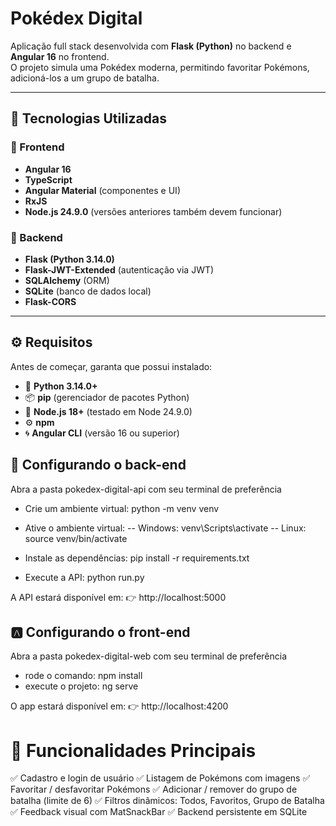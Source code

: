 # Pokédex Digital

Aplicação full stack desenvolvida com **Flask (Python)** no backend e **Angular 16** no frontend.  
O projeto simula uma Pokédex moderna, permitindo favoritar Pokémons, adicioná-los a um grupo de batalha.

---

## 🚀 Tecnologias Utilizadas

### 🔹 Frontend
- **Angular 16**
- **TypeScript**
- **Angular Material** (componentes e UI)
- **RxJS**
- **Node.js 24.9.0** (versões anteriores também devem funcionar)

### 🔹 Backend
- **Flask (Python 3.14.0)**
- **Flask-JWT-Extended** (autenticação via JWT)
- **SQLAlchemy** (ORM)
- **SQLite** (banco de dados local)
- **Flask-CORS**

---

## ⚙️ Requisitos

Antes de começar, garanta que possui instalado:

- 🐍 **Python 3.14.0+**
- 📦 **pip** (gerenciador de pacotes Python)
- 🧰 **Node.js 18+** (testado em Node 24.9.0)
- ⚙️ **npm**
- 🌀 **Angular CLI** (versão 16 ou superior)

## 🐍 Configurando o back-end

Abra a pasta pokedex-digital-api com seu terminal de preferência
- Crie um ambiente virtual: python -m venv venv
- Ative o ambiente virtual: 
-- Windows: venv\Scripts\activate
-- Linux: source venv/bin/activate

- Instale as dependências: pip install -r requirements.txt
- Execute a API: python run.py

A API estará disponível em:
👉 http://localhost:5000

## 🅰️ Configurando o front-end

Abra a pasta pokedex-digital-web com seu terminal de preferência
- rode o comando: npm install
- execute o projeto: ng serve

O app estará disponível em:
👉 http://localhost:4200


# 🧪 Funcionalidades Principais

✅ Cadastro e login de usuário
✅ Listagem de Pokémons com imagens
✅ Favoritar / desfavoritar Pokémons
✅ Adicionar / remover do grupo de batalha (limite de 6)
✅ Filtros dinâmicos: Todos, Favoritos, Grupo de Batalha
✅ Feedback visual com MatSnackBar
✅ Backend persistente em SQLite